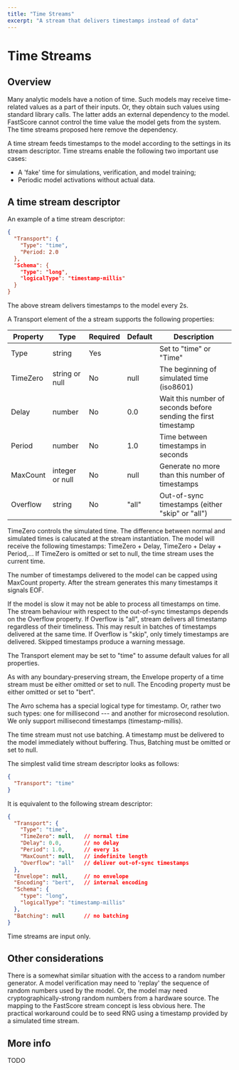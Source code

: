 ```yaml
---
title: "Time Streams"
excerpt: "A stream that delivers timestamps instead of data"
---
```

# Time Streams

## Overview

Many analytic models have a notion of time. Such models may receive time-related
values as a part of their inputs. Or, they obtain such values using standard
library calls. The latter adds an external dependency to the model. FastScore
cannot control the time value the model gets from the system. The time
streams proposed here remove the dependency.

A time stream feeds timestamps to the model according to the settings in its
stream descriptor. Time streams enable the following two important use cases:

* A 'fake' time for simulations, verification, and model training;
* Periodic model activations without actual data.

## A time stream descriptor

An example of a time stream descriptor:
``` json
{
  "Transport": {
    "Type": "time",
    "Period: 2.0
  },
  "Schema": {
    "Type": "long",
    "logicalType": "timestamp-millis"
  }
}
```

The above stream delivers timestamps to the model every 2s.

A Transport element of the a stream supports the following properties:

Property | Type | Required | Default | Description
---------|------|----------|---------|------------
Type | string | Yes | | Set to "time" or "Time"
TimeZero | string or null | No | null | The beginning of simulated time (iso8601)
Delay | number | No | 0.0 | Wait this number of seconds before sending the first timestamp
Period | number | No | 1.0 | Time between timestamps in seconds
MaxCount | integer or null | No | null | Generate no more than this number of timestamps
Overflow | string | No | "all" | Out-of-sync timestamps (either "skip" or "all")

TimeZero controls the simulated time. The difference between normal and
simulated times is calucated at the stream instantiation. The model will receive
the following timestamps: TimeZero + Delay, TimeZero + Delay + Period,... If
TimeZero is omitted or set to null, the time stream uses the current time.

The number of timestamps delivered to the model can be capped using MaxCount
property. After the stream generates this many timestamps it signals EOF.

If the model is slow it may not be able to process all timestamps on time. The
stream behaviour with respect to the out-of-sync timestamps depends on the
Overflow property. If Overflow is "all", stream delivers all timestamp
regardless of their timeliness. This may result in batches of timestamps
delivered at the same time. If Overflow is "skip", only timely timestamps are
delivered. Skipped timestamps produce a warning message.

The Transport element may be set to "time" to assume default values for all
properties.

As with any boundary-preserving stream, the Envelope property of a time stream
must be either omitted or set to null. The Encoding property must be either
omitted or set to "bert".

The Avro schema has a special logical type for timestamp. Or, rather two such
types: one for millisecond --- and another for microsecond resolution. We only
support millisecond timestamps (timestamp-millis).

The time stream must not use batching. A timestamp must be delivered to the
model immediately without buffering. Thus, Batching must be omitted or set to
null.

The simplest valid time stream descriptor looks as follows:
``` json
{
  "Transport": "time"
}
```

It is equivalent to the following stream descriptor:
``` json
{
  "Transport": {
    "Type": "time",
    "TimeZero": null,   // normal time
    "Delay": 0.0,       // no delay
    "Period": 1.0,      // every 1s
    "MaxCount": null,   // indefinite length
    "Overflow": "all"   // deliver out-of-sync timestamps
  },
  "Envelope": null,     // no envelope
  "Encoding": "bert",   // internal encoding
  "Schema": {
    "type": "long",
    "logicalType": "timestamp-millis"
  },
  "Batching": null      // no batching
}
```

Time streams are input only.

## Other considerations

There is a somewhat similar situation with the access to a random number
generator. A model verification may need to 'replay' the sequence of random
numbers used by the model. Or, the model may need cryptographically-strong
random numbers from a hardware source. The mapping to the FastScore stream
concept is less obvious here. The practical workaround could be to seed RNG
using a timestamp provided by a simulated time stream.

## More info

TODO

